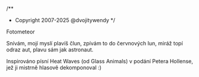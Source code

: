 /**
* Copyright 2007-2025 @dvojitywendy
*/

Fotometeor

Snívám, mojí myslí plavíš člun,
zpívám to do červnových lun,
miráž topí odraz aut,
plavu sám jak astronaut.

Inspirováno písní Heat Waves (od Glass Animals) v podání Petera Hollense, jež ji mistrně hlasově dekomponoval :)
